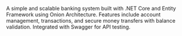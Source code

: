 A simple and scalable banking system built with .NET Core and Entity Framework using Onion Architecture. 
Features include account management, transactions, and secure money transfers with balance validation. 
Integrated with Swagger for API testing.
